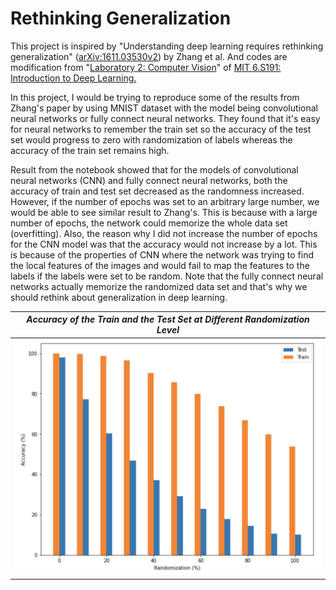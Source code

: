 # Rethinking Generalization
This project is inspired by "Understanding deep learning requires rethinking generalization" ([arXiv:1611.03530v2](https://arxiv.org/abs/1611.03530v2?utm_campaign=Nick%20Halstead&utm_medium=email&utm_source=Revue%20newsletter)) by Zhang et al. And codes are modification from "[Laboratory 2: Computer Vision](https://github.com/aamini/introtodeeplearning/tree/master/lab2)" of [MIT 6.S191: Introduction to Deep Learning.](http://introtodeeplearning.com)

In this project, I would be trying to reproduce some of the results from Zhang's paper by using MNIST dataset with the model being convolutional neural networks or fully connect neural networks. They found that it's easy for neural networks to remember the train set so the accuracy of the test set would progress to zero with randomization of labels whereas the accuracy of the train set remains high.

Result from the notebook showed that for the models of convolutional neural networks (CNN) and fully connect neural networks, both the accuracy of train and test set decreased as the randomness increased. However, if the number of epochs was set to an arbitrary large number, we would be able to see similar result to Zhang's. This is because with a large number of epochs, the network could memorize the whole data set (overfitting). Also, the reason why I did not increase the number of epochs for the CNN model was that the accuracy would not increase by a lot. This is because of the properties of CNN where the network was trying to find the local features of the images and would fail to map the features to the labels if the labels were set to be random. Note that the fully connect neural networks actually memorize the randomized data set and that's why we should rethink about generalization in deep learning.

| *Accuracy of the Train and the Test Set at Different Randomization Level* |
|-------------------------|
| <img src="https://github.com/randyshee/TensorFlow-Projects/blob/main/Rethinking-Generalization/Image/2000%20Epochs.png"> |
